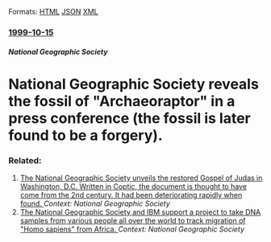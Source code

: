 
Formats: [HTML](/news/1999/10/15/national-geographic-society-reveals-the-fossil-of-archaeoraptor-in-a-press-conference-the-fossil-is-later-found-to-be-a-forgery.html)  [JSON](/news/1999/10/15/national-geographic-society-reveals-the-fossil-of-archaeoraptor-in-a-press-conference-the-fossil-is-later-found-to-be-a-forgery.json)  [XML](/news/1999/10/15/national-geographic-society-reveals-the-fossil-of-archaeoraptor-in-a-press-conference-the-fossil-is-later-found-to-be-a-forgery.xml)  

### [1999-10-15](/news/1999/10/15/index.md)

##### National Geographic Society
#  National Geographic Society reveals the fossil of "Archaeoraptor" in a press conference (the fossil is later found to be a forgery).




### Related:

1. [ The National Geographic Society unveils the restored Gospel of Judas in Washington, D.C. Written in Coptic, the document is thought to have come from the 2nd century. It had been deteriorating rapidly when found. ](/news/2006/04/6/the-national-geographic-society-unveils-the-restored-gospel-of-judas-in-washington-d-c-written-in-coptic-the-document-is-thought-to-have.md) _Context: National Geographic Society_
2. [ The National Geographic Society and IBM support a project to take DNA samples from various people all over the world to track migration of "Homo sapiens" from Africa. ](/news/2005/04/13/the-national-geographic-society-and-ibm-support-a-project-to-take-dna-samples-from-various-people-all-over-the-world-to-track-migration-of.md) _Context: National Geographic Society_
